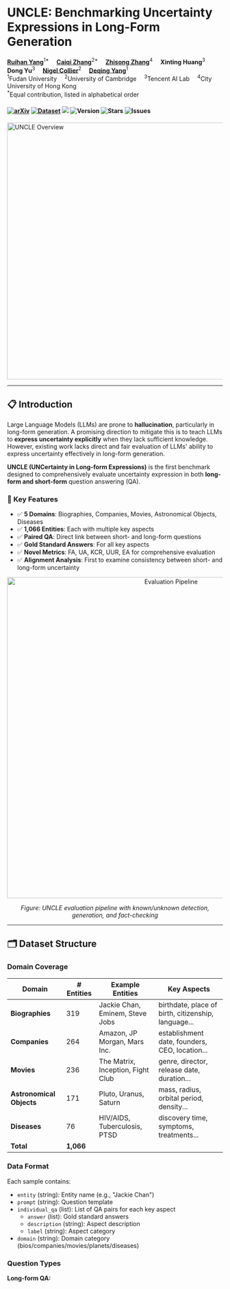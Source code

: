 # UNCLE: Benchmarking Uncertainty Expressions in Long-Form Generation

<div>
  <a href='https://scholar.google.com/citations?user=asTSVwQAAAAJ&hl=en' target='_blank'><b>Ruihan Yang</b></a><sup>1*</sup>&emsp;
  <a href='https://caiqizh.github.io/' target='_blank'><b>Caiqi Zhang</b></a><sup>2*</sup>&emsp;
  <a href='https://scholar.google.co.jp/citations?user=373vlUEAAAAJ&hl=en' target='_blank'><b>Zhisong Zhang</b></a><sup>4</sup>&emsp;
  <b>Xinting Huang</b><sup>3</sup>&emsp;
  <b>Dong Yu</b><sup>3</sup>&emsp;
  <a href='https://sites.google.com/site/nhcollier/' target='_blank'><b>Nigel Collier</b></a><sup>2</sup>&emsp;
  <a href='https://yangdeqing.github.io/' target='_blank'><b>Deqing Yang</b></a><sup>1</sup>
</div>

<div>
<sup>1</sup>Fudan University&emsp;
<sup>2</sup>University of Cambridge&emsp;
<sup>3</sup>Tencent AI Lab&emsp;
<sup>4</sup>City University of Hong Kong
</div>

<div>
<sup>*</sup>Equal contribution, listed in alphabetical order
</div>

<div>
<h4>

[![arXiv](https://img.shields.io/badge/arXiv-2505.20258-b31b1b.svg)](https://arxiv.org/abs/2505.20258)
[![Dataset](https://img.shields.io/badge/🤗%20Dataset-UNCLE-yellow)](https://huggingface.co/datasets/rhyang2021/UNCLE)
![](https://img.shields.io/badge/PRs-welcome-brightgreen) 
<img src="https://img.shields.io/badge/Version-1.0-blue.svg" alt="Version">
<img src="https://img.shields.io/github/stars/rhyang2021/UNCLE?color=yellow" alt="Stars">
<img src="https://img.shields.io/github/issues/rhyang2021/UNCLE?color=red" alt="Issues">

</h4>
</div>

<!-- 添加一个示意图 -->
<img width="600" alt="UNCLE Overview" src="./figures/uncle_overview.png" style="display: block; margin: 0 auto;">

</div>

---

## 📋 Introduction

Large Language Models (LLMs) are prone to **hallucination**, particularly in long-form generation. A promising direction to mitigate this is to teach LLMs to **express uncertainty explicitly** when they lack sufficient knowledge. However, existing work lacks direct and fair evaluation of LLMs' ability to express uncertainty effectively in long-form generation.

**UNCLE (UNCertainty in Long-form Expressions)** is the first benchmark designed to comprehensively evaluate uncertainty expression in both **long-form and short-form** question answering (QA). 

### 🎯 Key Features

- ✅ **5 Domains**: Biographies, Companies, Movies, Astronomical Objects, Diseases
- ✅ **1,066 Entities**: Each with multiple key aspects
- ✅ **Paired QA**: Direct link between short- and long-form questions
- ✅ **Gold Standard Answers**: For all key aspects
- ✅ **Novel Metrics**: FA, UA, KCR, UUR, EA for comprehensive evaluation
- ✅ **Alignment Analysis**: First to examine consistency between short- and long-form uncertainty

<div align="center">
<img width="750" alt="Evaluation Pipeline" src="./figures/evaluation_pipeline.png">
<p><i>Figure: UNCLE evaluation pipeline with known/unknown detection, generation, and fact-checking</i></p>
</div>

---

## 🗂️ Dataset Structure

### Domain Coverage

| Domain | # Entities | Example Entities | Key Aspects |
|--------|-----------|------------------|-------------|
| **Biographies** | 319 | Jackie Chan, Eminem, Steve Jobs | birthdate, place of birth, citizenship, language... |
| **Companies** | 264 | Amazon, JP Morgan, Mars Inc. | establishment date, founders, CEO, location... |
| **Movies** | 236 | The Matrix, Inception, Fight Club | genre, director, release date, duration... |
| **Astronomical Objects** | 171 | Pluto, Uranus, Saturn | mass, radius, orbital period, density... |
| **Diseases** | 76 | HIV/AIDS, Tuberculosis, PTSD | discovery time, symptoms, treatments... |
| **Total** | **1,066** | | |

### Data Format

Each sample contains:
- `entity` (string): Entity name (e.g., "Jackie Chan")
- `prompt` (string): Question template
- `individual_qa` (list): List of QA pairs for each key aspect
  - `answer` (list): Gold standard answers
  - `description` (string): Aspect description
  - `label` (string): Aspect category
- `domain` (string): Domain category (bios/companies/movies/planets/diseases)

### Question Types

**Long-form QA:**
